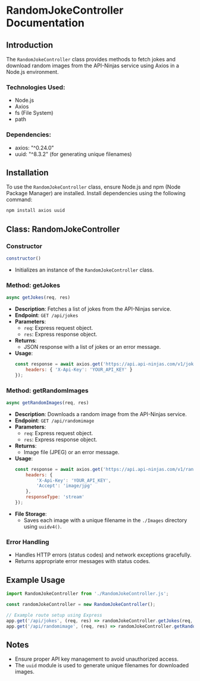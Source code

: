 # RandomJokeController Documentation

## Introduction

The `RandomJokeController` class provides methods to fetch jokes and download random images from the API-Ninjas service using Axios in a Node.js environment.

### Technologies Used:
- Node.js
- Axios
- fs (File System)
- path

### Dependencies:
- axios: "^0.24.0"
- uuid: "^8.3.2" (for generating unique filenames)

## Installation

To use the `RandomJokeController` class, ensure Node.js and npm (Node Package Manager) are installed. Install dependencies using the following command:

```bash
npm install axios uuid
```

## Class: RandomJokeController

### Constructor

```javascript
constructor()
```
- Initializes an instance of the `RandomJokeController` class.

### Method: getJokes

```javascript
async getJokes(req, res)
```
- **Description**: Fetches a list of jokes from the API-Ninjas service.
- **Endpoint**: `GET /api/jokes`
- **Parameters**:
  - `req`: Express request object.
  - `res`: Express response object.
- **Returns**:
  - JSON response with a list of jokes or an error message.
- **Usage**:
  ```javascript
  const response = await axios.get('https://api.api-ninjas.com/v1/jokes', {
      headers: { 'X-Api-Key': 'YOUR_API_KEY' }
  });
  ```

### Method: getRandomImages

```javascript
async getRandomImages(req, res)
```
- **Description**: Downloads a random image from the API-Ninjas service.
- **Endpoint**: `GET /api/randomimage`
- **Parameters**:
  - `req`: Express request object.
  - `res`: Express response object.
- **Returns**:
  - Image file (JPEG) or an error message.
- **Usage**:
  ```javascript
  const response = await axios.get('https://api.api-ninjas.com/v1/randomimage', {
      headers: {
          'X-Api-Key': 'YOUR_API_KEY',
          'Accept': 'image/jpg'
      },
      responseType: 'stream'
  });
  ```
- **File Storage**:
  - Saves each image with a unique filename in the `./Images` directory using `uuidv4()`.

### Error Handling

- Handles HTTP errors (status codes) and network exceptions gracefully.
- Returns appropriate error messages with status codes.

## Example Usage

```javascript
import RandomJokeController from './RandomJokeController.js';

const randomJokeController = new RandomJokeController();

// Example route setup using Express
app.get('/api/jokes', (req, res) => randomJokeController.getJokes(req, res));
app.get('/api/randomimage', (req, res) => randomJokeController.getRandomImages(req, res));
```

## Notes

- Ensure proper API key management to avoid unauthorized access.
- The `uuid` module is used to generate unique filenames for downloaded images.
